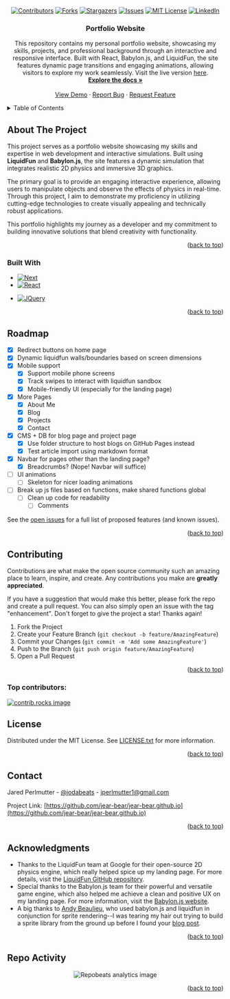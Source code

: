 <!-- Improved compatibility of back to top link: See: https://github.com/othneildrew/Best-README-Template/pull/73 -->
<a id="readme-top"></a>
<!--
*** Thanks for checking out the Best-README-Template. If you have a suggestion
*** that would make this better, please fork the repo and create a pull request
*** or simply open an issue with the tag "enhancement".
*** Don't forget to give the project a star!
*** Thanks again! Now go create something AMAZING! :D
-->



<!-- PROJECT SHIELDS -->
<!--
*** I'm using markdown "reference style" links for readability.
*** Reference links are enclosed in brackets [ ] instead of parentheses ( ).
*** See the bottom of this document for the declaration of the reference variables
*** for contributors-url, forks-url, etc. This is an optional, concise syntax you may use.
*** https://www.markdownguide.org/basic-syntax/#reference-style-links
-->
<div align="center">
  
  [![Contributors][contributors-shield]][contributors-url]
  [![Forks][forks-shield]][forks-url]
  [![Stargazers][stars-shield]][stars-url]
  [![Issues][issues-shield]][issues-url]
  [![MIT License][license-shield]][license-url]
  [![LinkedIn][linkedin-shield]][linkedin-url]

</div>

<!-- PROJECT LOGO 
<br />
<div align="center">
  <a href="https://avatars.githubusercontent.com/u/14828078?v=4">
    <img src="https://avatars.githubusercontent.com/u/14828078?v=4" alt="Logo" width="80" height="80">
  </a>
-->

<h3 align="center">Portfolio Website</h3>

  <p align="center">
    This repository contains my personal portfolio website, showcasing my skills, projects, and professional background through an interactive and responsive interface. Built with React, Babylon.js, and LiquidFun, the site features dynamic page transitions and engaging animations, allowing visitors to explore my work seamlessly. Visit the live version <a href="https://jear-bear.github.io">here</a>.
    <br />
    <a href="https://github.com/jear-bear/jear-bear.github.io"><strong>Explore the docs »</strong></a>
    <br />
    <br />
    <a href="https://jear-bear.github.io">View Demo</a>
    ·
    <a href="https://github.com/jear-bear/jear-bear.github.io/issues/new?labels=bug&template=bug-report---.md">Report Bug</a>
    ·
    <a href="https://github.com/jear-bear/jear-bear.github.io/issues/new?labels=enhancement&template=feature-request---.md">Request Feature</a>
  </p>
</div>



<!-- TABLE OF CONTENTS -->
<details>
  <summary>Table of Contents</summary>
  <ol>
    <li>
      <a href="#about-the-project">About The Project</a>
      <ul>
        <li><a href="#built-with">Built With</a></li>
      </ul>
    </li>
    <li><a href="#usage">Usage</a></li>
    <li><a href="#roadmap">Roadmap</a></li>
    <li><a href="#contributing">Contributing</a></li>
    <li><a href="#license">License</a></li>
    <li><a href="#contact">Contact</a></li>
    <li><a href="#acknowledgments">Acknowledgments</a></li>
  </ol>
</details>



<!-- ABOUT THE PROJECT -->
## About The Project

This project serves as a portfolio website showcasing my skills and expertise in web development and interactive simulations. Built using **LiquidFun** and **Babylon.js**, the site features a dynamic simulation that integrates realistic 2D physics and immersive 3D graphics. 

The primary goal is to provide an engaging interactive experience, allowing users to manipulate objects and observe the effects of physics in real-time. Through this project, I aim to demonstrate my proficiency in utilizing cutting-edge technologies to create visually appealing and technically robust applications. 

This portfolio highlights my journey as a developer and my commitment to building innovative solutions that blend creativity with functionality.


<p align="right">(<a href="#readme-top">back to top</a>)</p>



### Built With

* [![Next][Next.js]][Next-url]
* [![React][React.js]][React-url]
<!--
* [![Vue][Vue.js]][Vue-url]
* [![Angular][Angular.io]][Angular-url]
* [![Svelte][Svelte.dev]][Svelte-url]
* [![Laravel][Laravel.com]][Laravel-url]
* [![Bootstrap][Bootstrap.com]][Bootstrap-url]
-->
* [![JQuery][JQuery.com]][JQuery-url]


<p align="right">(<a href="#readme-top">back to top</a>)</p>

<!-- USAGE EXAMPLES
## Usage

Use this space to show useful examples of how a project can be used. Additional screenshots, code examples and demos work well in this space. You may also link to more resources.

_For more examples, please refer to the [Documentation](https://example.com)_

<p align="right">(<a href="#readme-top">back to top</a>)</p>
 -->


<!-- ROADMAP -->
## Roadmap

- [x] Redirect buttons on home page
- [x] Dynamic liquidfun walls/boundaries based on screen dimensions
- [x] Mobile support
    - [x] Support mobile phone screens
    - [x] Track swipes to interact with liquidfun sandbox
    - [x] Mobile-friendly UI (especially for the landing page)
- [x] More Pages
    - [x] About Me
    - [x] Blog
    - [x] Projects
    - [x] Contact
- [x] CMS + DB for blog page and project page
    - [x] Use folder structure to host blogs on GitHub Pages instead
    - [x] Test article import using markdown format
- [x] Navbar for pages other than the landing page?
    - [x] Breadcrumbs? (Nope! Navbar will suffice)
- [ ] UI animations
    - [ ] Skeleton for nicer loading animations
- [ ] Break up js files based on functions, make shared functions global
    - [ ] Clean up code for readability
        - [ ] Comments

See the [open issues](https://github.com/jear-bear/jear-bear.github.io/issues) for a full list of proposed features (and known issues).

<p align="right">(<a href="#readme-top">back to top</a>)</p>



<!-- CONTRIBUTING -->
## Contributing

Contributions are what make the open source community such an amazing place to learn, inspire, and create. Any contributions you make are **greatly appreciated**.

If you have a suggestion that would make this better, please fork the repo and create a pull request. You can also simply open an issue with the tag "enhancement".
Don't forget to give the project a star! Thanks again!

1. Fork the Project
2. Create your Feature Branch (`git checkout -b feature/AmazingFeature`)
3. Commit your Changes (`git commit -m 'Add some AmazingFeature'`)
4. Push to the Branch (`git push origin feature/AmazingFeature`)
5. Open a Pull Request

<p align="right">(<a href="#readme-top">back to top</a>)</p>

### Top contributors:

<a href="https://github.com/jear-bear/jear-bear.github.io/graphs/contributors">
  <img src="https://contrib.rocks/image?repo=jear-bear/jear-bear.github.io" alt="contrib.rocks image" />
</a>



<!-- LICENSE -->
## License

Distributed under the MIT License. See [LICENSE.txt](https://github.com/Jear-Bear/Jear-Bear.github.io/blob/main/LICENSE) for more information.

<p align="right">(<a href="#readme-top">back to top</a>)</p>



<!-- CONTACT -->
## Contact

Jared Perlmutter - [@jodabeats](https://twitter.com/jodabeats) - jperlmutter1@gmail.com

Project Link: [https://github.com/jear-bear/jear-bear.github.io](https://github.com/jear-bear/jear-bear.github.io)

<p align="right">(<a href="#readme-top">back to top</a>)</p>



<!-- ACKNOWLEDGMENTS -->
## Acknowledgments

* Thanks to the LiquidFun team at Google for their open-source 2D physics engine, which really helped spice up my landing page.
For more details, visit the [LiquidFun GitHub repository](https://github.com/google/liquidfun).
* Special thanks to the Babylon.js team for their powerful and versatile game engine, which also helped me achieve a clean and positive UX on my landing page.
For more information, visit the [Babylon.js website](https://www.babylonjs.com).
* A big thanks to [Andy Beaulieu](http://www.spritehand.com/p/about.html), who used babylon.js and liquidfun in conjunction for sprite rendering--I was tearing my hair out trying to build a sprite library from the ground up before I found your [blog post](http://www.spritehand.com/2016/01/fluid-simulation-using-babylonjs-and.html).

<p align="right">(<a href="#readme-top">back to top</a>)</p>

## Repo Activity
<div align="center">
  <img src="https://repobeats.axiom.co/api/embed/953a9f8ede390b2496ce82fe2a2c9698786ab993.svg" alt="Repobeats analytics image" title="Repobeats analytics image">
</div>

<p align="right">(<a href="#readme-top">back to top</a>)</p>

<!-- MARKDOWN LINKS & IMAGES -->
<!-- https://www.markdownguide.org/basic-syntax/#reference-style-links -->
[contributors-shield]: https://img.shields.io/github/contributors/jear-bear/jear-bear.github.io.svg?style=for-the-badge
[contributors-url]: https://github.com/jear-bear/jear-bear.github.io/graphs/contributors
[forks-shield]: https://img.shields.io/github/forks/jear-bear/jear-bear.github.io.svg?style=for-the-badge
[forks-url]: https://github.com/jear-bear/jear-bear.github.io/network/members
[stars-shield]: https://img.shields.io/github/stars/jear-bear/jear-bear.github.io.svg?style=for-the-badge
[stars-url]: https://github.com/jear-bear/jear-bear.github.io/stargazers
[issues-shield]: https://img.shields.io/github/issues/jear-bear/jear-bear.github.io.svg?style=for-the-badge
[issues-url]: https://github.com/jear-bear/jear-bear.github.io/issues
[license-shield]: https://img.shields.io/github/license/jear-bear/jear-bear.github.io.svg?style=for-the-badge
[license-url]: https://github.com/Jear-Bear/Jear-Bear.github.io/blob/main/LICENSE
[linkedin-shield]: https://img.shields.io/badge/-LinkedIn-black.svg?style=for-the-badge&logo=linkedin&colorB=555
[linkedin-url]: https://linkedin.com/in/jaredperlmutter
[product-screenshot]: images/screenshot.png
[Next.js]: https://img.shields.io/badge/next.js-000000?style=for-the-badge&logo=nextdotjs&logoColor=white
[Next-url]: https://nextjs.org/
[React.js]: https://img.shields.io/badge/React-20232A?style=for-the-badge&logo=react&logoColor=61DAFB
[React-url]: https://reactjs.org/
[Vue.js]: https://img.shields.io/badge/Vue.js-35495E?style=for-the-badge&logo=vuedotjs&logoColor=4FC08D
[Vue-url]: https://vuejs.org/
[Angular.io]: https://img.shields.io/badge/Angular-DD0031?style=for-the-badge&logo=angular&logoColor=white
[Angular-url]: https://angular.io/
[Svelte.dev]: https://img.shields.io/badge/Svelte-4A4A55?style=for-the-badge&logo=svelte&logoColor=FF3E00
[Svelte-url]: https://svelte.dev/
[Laravel.com]: https://img.shields.io/badge/Laravel-FF2D20?style=for-the-badge&logo=laravel&logoColor=white
[Laravel-url]: https://laravel.com
[Bootstrap.com]: https://img.shields.io/badge/Bootstrap-563D7C?style=for-the-badge&logo=bootstrap&logoColor=white
[Bootstrap-url]: https://getbootstrap.com
[JQuery.com]: https://img.shields.io/badge/jQuery-0769AD?style=for-the-badge&logo=jquery&logoColor=white
[JQuery-url]: https://jquery.com 

